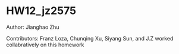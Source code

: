 # HW12_jz2575

Author: Jianghao Zhu

Contributors: Franz Loza, Chunqing Xu, Siyang Sun, and J.Z worked collabratively on this homework